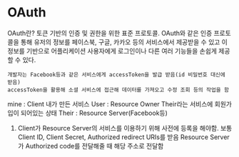 # OAuth

OAuth란? 토큰 기반의 인증 및 권한을 위한 표준 프로토콜.
	OAuth와 같은 인증 프로토콜을 통해 유저의 정보를 
	페이스북, 구글, 카카오 등의 서비스에서 제공받을 수 있고
	이 정보를 기반으로 어플리케이션 사용자에게 로그인이나 다른 여러 기능들을 손쉽게 제공할 수 있다.

	개발자는 Facebook등과 같은 서비스에게 accessToken을 발급 받음(id 비밀번호 대신에 받음)
	accessToken을 활용해 소셜 서비스에 접근해 데이터를 가져오고 수정 조회 등의 작업을 함
  
mine : Client 내가 만든 서비스
User : Resource Owner Their라는 서비스에 회원가입이 되어있는 상태
Their : Resource Server(Facebook등)

1. Client가 Resource Server의 서비스를 이용하기 위해 사전에 등록을 해야함.
	보통 Client ID, Client Secret, Authorized redirect URIs를 받음
				Resource Server가 Authorized code를 전달해줄 때 해당 주소로 전달함
